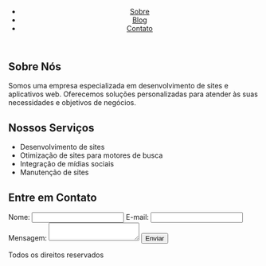 <head>
    <meta charset="UTF-8">
    <meta name="viewport" content="width=device-width, initial-scale=1.0">
    <meta http-equiv="X-UA-Compatible" content="ie=edge">
  </head>
  <body>
    <header>
      <nav>
        <ul>
          <li><a href="https://programador.site/sobre-nos.html">Sobre</a></li>
          <li><a href="https://programador.site/blog.html">Blog</a></li>
          <li><a href="https://programador.site/contato-programador-site.html">Contato</a></li>
        </ul>
      </nav>
    </header>
    <main>
      <section id="sobre">
        <h1>Sobre Nós</h1>
        <p>Somos uma empresa especializada em desenvolvimento de sites e aplicativos web. Oferecemos soluções personalizadas para atender às suas necessidades e objetivos de negócios.</p>
      </section>
      <section id="servicos">
        <h1>Nossos Serviços</h1>
        <ul>
          <li>Desenvolvimento de sites</li>
          <li>Otimização de sites para motores de busca</li>
          <li>Integração de mídias sociais</li>
          <li>Manutenção de sites</li>
        </ul>
      </section>
      <section id="contato">
        <h1>Entre em Contato</h1>
        <form action="enviar_mensagem.php" method="post">
          <label for="nome">Nome:</label>
          <input type="text" id="nome" name="nome">
          <label for="email">E-mail:</label>
          <input type="email" id="email" name="email">
          <label for="mensagem">Mensagem:</label>
          <textarea id="mensagem" name="mensagem"></textarea>
          <input type="submit" value="Enviar">
        </form>
      </section>
    </main>
    <footer>
      <p>Todos os direitos reservados</p>
    </footer>
  </body>
